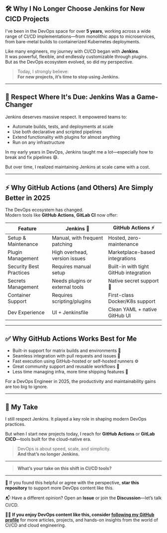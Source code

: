 ## 🛠️ Why I No Longer Choose Jenkins for New CICD Projects

I've been in the DevOps space for over **5 years**, working across a wide range of CI/CD implementations—from monolithic apps to microservices, from bare-metal builds to containerized Kubernetes deployments.

Like many engineers, my journey with CI/CD began with **Jenkins**.  
It was powerful, flexible, and endlessly customizable through plugins.  
But as the DevOps ecosystem evolved, so did my perspective.

> Today, I strongly believe:  
> **For new projects, it’s time to stop using Jenkins.**

---

## 🧱 Respect Where It's Due: Jenkins Was a Game-Changer

Jenkins deserves massive respect. It empowered teams to:

- Automate builds, tests, and deployments at scale  
- Use both declarative and scripted pipelines  
- Extend functionality with plugins for almost anything  
- Run on any infrastructure  

In my early years in DevOps, Jenkins taught me a lot—especially how to break and fix pipelines 😄.

But over time, I realized maintaining Jenkins at scale came with a cost.

---

## ⚡ Why GitHub Actions (and Others) Are Simply Better in 2025

The DevOps ecosystem has changed.  
Modern tools like **GitHub Actions**, **GitLab CI** now offer:

| Feature                     | Jenkins 🧱                 | GitHub Actions ⚡         |
|----------------------------|----------------------------|---------------------------|
| Setup & Maintenance        | Manual, with frequent patching | Hosted, zero-maintenance     |
| Plugin Management          | High overhead, version issues | Marketplace-based integrations |
| Security Best Practices    | Requires manual setup      | Built-in with tight GitHub integration |
| Secrets Management         | Needs plugins or external tools | Native secret support 🔐   |
| Container Support          | Requires scripting/plugins | First-class Docker/K8s support |
| Dev Experience             | UI + Jenkinsfile            | Clean YAML + native GitHub UI |

---

## ✅ Why GitHub Actions Works Best for Me

- Built-in support for matrix builds and environments 🧪  
- Seamless integration with pull requests and issues 🧩  
- Fast execution using GitHub-hosted or self-hosted runners ⚙️  
- Great community support and reusable workflows 🔁  
- Less time managing infra, more time shipping features 🚀  

For a DevOps Engineer in 2025, the productivity and maintainability gains are too big to ignore.

---

## 💬 My Take

I still respect Jenkins. It played a key role in shaping modern DevOps practices.

But when I start new projects today, I reach for **GitHub Actions** or **GitLab CICD**—tools built for the cloud-native era.

> DevOps is about speed, scale, and simplicity.  
> **And that’s no longer Jenkins.**

---

> **What’s your take on this shift in CI/CD tools?**

---

🌟 If you found this helpful or agree with the perspective, **star this repository** to support more DevOps content like this.

📬 Have a different opinion? Open an **Issue** or join the **Discussion**—let’s talk CI/CD.

👨‍💻 **If you enjoy DevOps content like this, consider [following my GitHub profile](https://github.com/BharathKumarReddy2103)** for more articles, projects, and hands-on insights from the world of CI/CD and cloud engineering.
